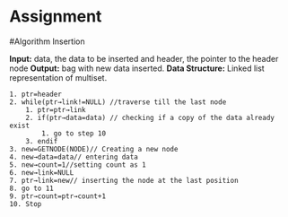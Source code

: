 # Assignment

#Algorithm Insertion

<b>Input:</b>  data, the data to be inserted and header, the pointer to the header node
<b>Output:</b> bag with new data inserted.
<b>Data Structure:</b> Linked list representation of multiset.

    1. ptr=header
    2. while(ptr→link!=NULL) //traverse till the last node
        1. ptr=ptr→link
        2. if(ptr→data=data) // checking if a copy of the data already exist
            1. go to step 10
        3. endif
    3. new=GETNODE(NODE)// Creating a new node
    4. new→data=data// entering data
    5. new→count=1//setting count as 1
    6. new→link=NULL
    7. ptr→link=new// inserting the node at the last position
    8. go to 11
    9. ptr→count=ptr→count+1
    10. Stop
